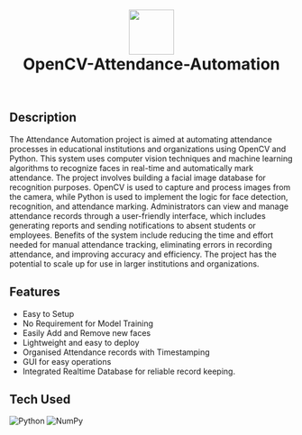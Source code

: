 <div align="center">
      <h1> <img src="https://res.cloudinary.com/practicaldev/image/fetch/s--4m8cflUh--/c_imagga_scale,f_auto,fl_progressive,h_420,q_auto,w_1000/https://dev-to-uploads.s3.amazonaws.com/uploads/articles/ag1yb0ckjfzyas6e5c0y.png" width="80px"><br/>OpenCV-Attendance-Automation</h1>
     </div>
<p align="center"> <a href="https://www.onlyakarsh.com/" target="_blank"><img alt="" src="https://img.shields.io/badge/Website-EA4C89?style=normal&logo=dribbble&logoColor=white" style="vertical-align:center" /></a> <a href="https://twitter.com/only_akarsh" target="_blank"><img alt="" src="https://img.shields.io/badge/Twitter-1DA1F2?style=normal&logo=twitter&logoColor=white" style="vertical-align:center" /></a> <a href="https://www.instagram.com/mayank__arc/" target="_blank"><img alt="" src="https://img.shields.io/badge/Instagram-E4405F?style=normal&logo=instagram&logoColor=white" style="vertical-align:center" /></a> <a href="https://www.linkedin.com/in/akarsh3053/}" target="_blank"><img alt="" src="https://img.shields.io/badge/LinkedIn-0077B5?style=normal&logo=linkedin&logoColor=white" style="vertical-align:center" /></a> </p>

## Description
 The Attendance Automation project is aimed at automating attendance processes in educational institutions and organizations using OpenCV and Python. This system uses computer vision techniques and machine learning algorithms to recognize faces in real-time and automatically mark attendance.  The project involves building a facial image database for recognition purposes. OpenCV is used to capture and process images from the camera, while Python is used to implement the logic for face detection, recognition, and attendance marking.  Administrators can view and manage attendance records through a user-friendly interface, which includes generating reports and sending notifications to absent students or employees. Benefits of the system include reducing the time and effort needed for manual attendance tracking, eliminating errors in recording attendance, and improving accuracy and efficiency. The project has the potential to scale up for use in larger institutions and organizations.

## Features
- Easy to Setup
- No Requirement for Model Training
- Easily Add and Remove new faces
- Lightweight and easy to deploy
- Organised Attendance records with Timestamping
- GUI for easy operations
- Integrated Realtime Database for reliable record keeping.



## Tech Used
![Python](https://img.shields.io/badge/python-3670A0?style=for-the-badge&logo=python&logoColor=ffdd54) ![NumPy](https://img.shields.io/badge/numpy-%23013243.svg?style=for-the-badge&logo=numpy&logoColor=white)


      

    
